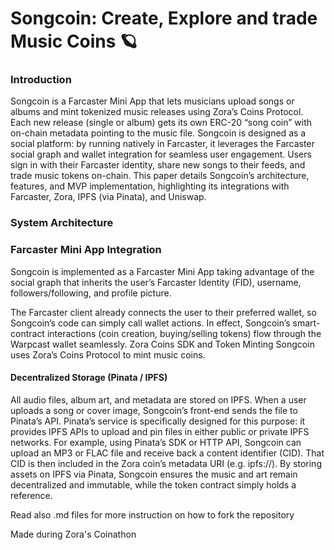 # Songcoin: Create, Explore and trade Music Coins 🪐


### Introduction
Songcoin is a Farcaster Mini App that lets musicians upload songs or albums and mint tokenized music releases using Zora’s Coins Protocol. Each new release (single or album) gets its own ERC-20 “song coin” with on-chain metadata pointing to the music file. Songcoin is designed as a social platform: by running natively in Farcaster, it leverages the Farcaster social graph and wallet integration for seamless user engagement. Users sign in with their Farcaster identity, share new songs to their feeds, and trade music tokens on-chain. This paper details Songcoin’s architecture, features, and MVP implementation, highlighting its integrations with Farcaster, Zora, IPFS (via Pinata), and Uniswap.

### System Architecture

### Farcaster Mini App Integration
Songcoin is implemented as a Farcaster Mini App taking advantage of the social graph that inherits the user’s Farcaster Identity (FID), username, followers/following, and profile picture. 

The Farcaster client already connects the user to their preferred wallet, so Songcoin’s code can simply call wallet actions. In effect, Songcoin’s smart-contract interactions (coin creation, buying/selling tokens) flow through the Warpcast wallet seamlessly.
Zora Coins SDK and Token Minting
Songcoin uses Zora’s Coins Protocol to mint music coins. 

#### Decentralized Storage (Pinata / IPFS)
All audio files, album art, and metadata are stored on IPFS. When a user uploads a song or cover image, Songcoin’s front-end sends the file to Pinata’s API. Pinata’s service is specifically designed for this purpose: it provides IPFS APIs to upload and pin files in either public or private IPFS networks. For example, using Pinata’s SDK or HTTP API, Songcoin can upload an MP3 or FLAC file and receive back a content identifier (CID). That CID is then included in the Zora coin’s metadata URI (e.g. ipfs://<CID>). By storing assets on IPFS via Pinata, Songcoin ensures the music and art remain decentralized and immutable, while the token contract simply holds a reference.

Read also .md files for more instruction on how to fork the repository

Made during Zora's Coinathon
